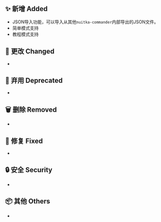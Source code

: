 ## ✨ 新增 Added

- JSON导入功能，可以导入从其他`nuitka-commander`内部导出的JSON文件。
- 简单模式支持
- 教程模式支持

## 🔧 更改 Changed

-

## 🚨 弃用 Deprecated

-

## 🗑️ 删除 Removed

-

## 🐛 修复 Fixed

-

## 🔒 安全 Security

-

## 📦 其他 Others

-